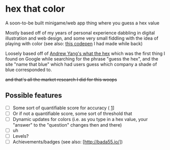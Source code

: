 # hex that color

A soon-to-be built minigame/web app thing where you guess a hex value

Mostly based off of my years of personal experience dabbling in digital illustration and web design, and some very small fiddling with the idea of playing with color (see also: [this codepen](https://codepen.io/shoelaces/pen/dRdEqv) I had made while back)

Loosely based off of [Andrew Yang's what the hex](http://yizzle.com/whatthehex/) which was the first thing I found on Google while searching for the phrase "guess the hex", and the site "name that blue" which had users guess which company a shade of blue corresponded to.

~~and that's all the market research I did for this woops~~

## Possible features

- [ ] Some sort of quantifiable score for accuracy ( [1](https://ux.stackexchange.com/questions/107318/formula-for-color-contrast-between-text-and-background)]
- [ ] Or if not a quantifiable score, some sort of threshold that 
- [ ] Dynamic updates for colors (i.e. as you type in a hex value, your "answer" to the "question" changes then and there)
- [ ] uh
- [ ] Levels? 
- [ ] Achievements/badges (see also: [http://bada55.io/])
